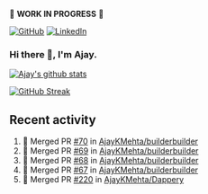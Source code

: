 :construction: **WORK IN PROGRESS** :construction:

<p align="left">
<a href="https://github.com/ajaykmehta"><img src="https://img.shields.io/github/followers/ajaykmehta.svg?label=GitHub&style=social" alt="GitHub"></a>
<a href="https://www.linkedin.com/in/ajay-mehta-b781ba1/"><img src="https://img.shields.io/badge/LinkedIn--_.svg?style=social&logo=linkedin" alt="LinkedIn"></a>
</p>

### Hi there 👋, I'm Ajay.

[![Ajay's github stats](https://github-readme-stats.vercel.app/api?username=AjayKMehta&count_private=true&show_icons=true&theme=synthwave)](https://github.com/anuraghazra/github-readme-stats)
<!--![Top Langs](https://github-readme-stats.vercel.app/api/top-langs/?username=AjayKMehta&count_private=true&show_icons=true&theme=synthwave&hide=TeX&layout=compact)-->

<!--
**AjayKMehta/AjayKMehta** is a ✨ _special_ ✨ repository because its `README.md` (this file) appears on your GitHub profile.

Here are some ideas to get you started:

- 🔭 I'm currently working on ...
- 🌱 I'm currently learning ...
- 👯 I'm looking to collaborate on ...
- 🤔 I'm looking for help with ...
- 💬 Ask me about ...
- 📫 How to reach me: ...
- 😄 Pronouns: ...
- ⚡ Fun fact: ...
-->

[![GitHub Streak](https://github-readme-streak-stats.herokuapp.com/?user=AjayKMehta&theme=dark)](https://git.io/streak-stats)

## Recent activity

<!--START_SECTION:activity-->
1. 🎉 Merged PR [#70](https://github.com/AjayKMehta/builderbuilder/pull/70) in [AjayKMehta/builderbuilder](https://github.com/AjayKMehta/builderbuilder)
2. 🎉 Merged PR [#69](https://github.com/AjayKMehta/builderbuilder/pull/69) in [AjayKMehta/builderbuilder](https://github.com/AjayKMehta/builderbuilder)
3. 🎉 Merged PR [#68](https://github.com/AjayKMehta/builderbuilder/pull/68) in [AjayKMehta/builderbuilder](https://github.com/AjayKMehta/builderbuilder)
4. 🎉 Merged PR [#67](https://github.com/AjayKMehta/builderbuilder/pull/67) in [AjayKMehta/builderbuilder](https://github.com/AjayKMehta/builderbuilder)
5. 🎉 Merged PR [#220](https://github.com/AjayKMehta/Dappery/pull/220) in [AjayKMehta/Dappery](https://github.com/AjayKMehta/Dappery)
<!--END_SECTION:activity-->
